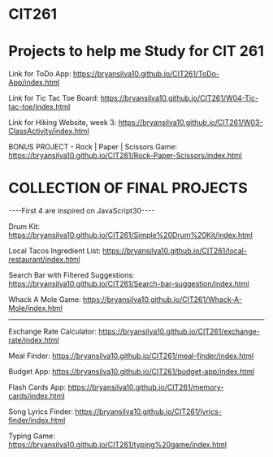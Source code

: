 # CIT261
# Projects to help me Study for CIT 261

Link for ToDo App: https://bryansilva10.github.io/CIT261/ToDo-App/index.html

Link for Tic Tac Toe Board: https://bryansilva10.github.io/CIT261/W04-Tic-tac-toe/index.html

Link for Hiking Website, week 3: https://bryansilva10.github.io/CIT261/W03-ClassActivity/index.html

BONUS PROJECT - Rock | Paper | Scissors Game: https://bryansilva10.github.io/CIT261/Rock-Paper-Scissors/index.html

# COLLECTION OF FINAL PROJECTS

----First 4 are inspired on JavaScript30----

Drum Kit: https://bryansilva10.github.io/CIT261/Simple%20Drum%20Kit/index.html

Local Tacos Ingredient List: https://bryansilva10.github.io/CIT261/local-restaurant/index.html 

Search Bar with Filtered Suggestions: https://bryansilva10.github.io/CIT261/Search-bar-suggestion/index.html

Whack A Mole Game: https://bryansilva10.github.io/CIT261/Whack-A-Mole/index.html

---------------------------

Exchange Rate Calculator: https://bryansilva10.github.io/CIT261/exchange-rate/index.html

Meal Finder: https://bryansilva10.github.io/CIT261/meal-finder/index.html

Budget App: https://bryansilva10.github.io/CIT261/budget-app/index.html

Flash Cards App: https://bryansilva10.github.io/CIT261/memory-cards/index.html

Song Lyrics Finder: https://bryansilva10.github.io/CIT261/lyrics-finder/index.html

Typing Game: https://bryansilva10.github.io/CIT261/typing%20game/index.html

